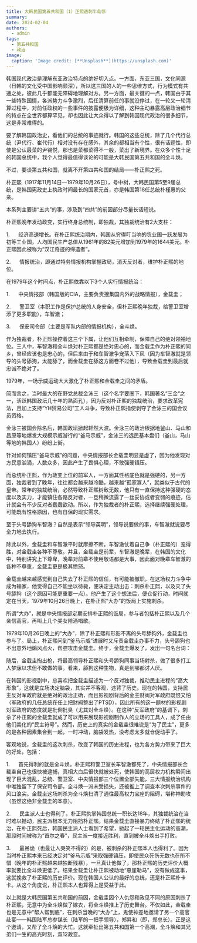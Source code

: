 ```yaml
---
title: 大韩民国第五共和国（1）正熙遇刺半岛惊
summary: 
date: 2024-02-04
authors:
  - admin
tags:
  - 第五共和国
  - 政治
image:
  caption: 'Image credit: [**Unsplash**](https://unsplash.com)'
---
```


韩国现代政治是理解东亚政治特点的绝好切入点。一方面，东亚三国，文化同源（日韩的文化受中国影响颇深），所以这三国的人的一些思维方式，行为模式有共通之处，彼此几乎都能无障碍地理解对方。另一方面，最关键的一点，韩国由于其一些特殊国情，各派势力斗争激烈，后任清算前任的事就没停过，在一轮又一轮清算过程中，对前任政权的一些事件的披露便极为详细，这种主动暴露高层政治细节的特点在全世界都算罕见，却也因此让大众得以了解到韩国现代政治的很多细节，这是非常难得的。

要了解韩国政治史，看他们的总统的事迹就行。韩国的这些总统，除了几个代行总统（尹代行、崔代行）相对没有存在感外，其余的都相当有个性，很有话题性，即使是公认最菜的尹锡悦，那也是菜都菜得不一般，菜出了新境界。在众多个性十足的韩国总统中，我个人觉得最值得谈论的可能是大韩民国第五共和国的全斗焕。

不过，要谈第五共和国，就离不开第四共和国的结局——朴正熙之死。

朴正熙（1917年11月14日—1979年10月26日），号中树，大韩民国第5至9届总统，是韩国宪政史上执政时间最长的国家元首，亦是韩国第18任总统朴槿惠的父亲。

本系列主要讲“五共”的事，涉及到“四共”的前因部分尽量长话短说。

朴正熙晚年发动政变，实行终身总统制，即独裁，其独裁统治有2大支柱：

1.      经济高速增长。在朴正熙统治期内，韩国从穷得叮当响的农业国一跃发展为初等工业国，人均国民生产总值从1961年的82美元增加到1979年的1644美元。朴正熙因此被称为“汉江奇迹的缔造者”。

2.      情报统治，即通过特务情报机构掌握政局，消灭反对者，维护朴正熙的地位。

在1979年这个时间点，朴正熙依靠以下3个人实行情报统治：

1.      中央情报部（韩国版的CIA，主要负责搜集国内外的战略情报），金载圭；

2.      警卫室（本职工作是保护总统的人身安全，但朴正熙晚年独裁，给警卫室增添了更多职能），车智澈；

3.      保安司令部（主要是军队内部的情报机构），全斗焕。

作为独裁者，朴正熙操控着这三个下属，让他们互相牵制，保障自己的绝对领袖地位。三人中，车智澈和全斗焕对朴正熙都是绝对忠心的，而金载圭作为朴正熙的同乡，曾经应该也是忠心的，但后来由于和车智澈争宠落入下风（因为车智澈就是领导的头号舔狗，太能舔了，而金载圭在舔这方面卷不过他），导致金载圭到最后就忠诚不绝对了。

1979年，一场示威运动大大激化了朴正熙和金载圭之间的矛盾。

简而言之，当时最大的在野党总裁金泳三（这个名字要圈下，韩国著名“三金“之一，活跃韩国政坛几十年的熟面孔），因为反对朴正熙的独裁统治，要求改革宪法，且加上支持“YH贸易公司”工人斗争，导致朴正熙指使剥夺了金泳三的国会议员资格。

金泳三被国会除名后，韩国政坛掀起轩然大波。金泳三的政治根据地釜山、马山和昌原等地爆发大规模示威游行的“釜马示威”，金泳三的选民基本盘们（釜山，马山等地的韩国人）纷纷上街。

针对如何镇压“釜马示威”的问题，中央情报部长金载圭明显是虚了，因为他发现对方民意汹涌，人数众多，因此产生了畏惧心理，不敢强硬镇压。

而总统朴正熙，作为政变上位的前军人，一方面其性格底色就是强硬的，另一方面，独裁者到了晚年，往往都会越来越冷酷，越来越“孤家寡人”，就类似于古代的皇帝。常年的独裁统治，必然导致朴正熙树敌无数，他只有一直保持这种强硬的态度以及实力，才能镇住各路反对者，一旦稍微流露了一丝妥协或者变弱的痕迹，估计就会有不少反对者蠢蠢欲动。所以，作为独裁者的朴正熙，选择继续强硬处理，可能既有性格原因，也有自保的现实需求。

至于头号舔狗车智澈？自然是表示“领导英明”，领导说要做的事，车智澈就说要尽全力地去执行。

除此以外，金载圭和车智澈平时就摩擦不断。车智澈仗着自己争（朴正熙的）宠得胜，对金载圭各种不尊敬。并且，金载圭是前辈，车智澈是晚辈，在韩国的文化中，特别讲究上下尊卑，晚辈对前辈不使用敬语都是大事，因此面对晚辈车智澈的各种不尊重，金载圭更是极其愤怒。

金载圭越来越感觉到自己失去了朴正熙的信任，有可能被撤职，在这场权力斗争中成为输家，他觉得自己不能坐以待毙，便决定主动出击：刺杀朴正熙，以及灭了头号舔狗（这个原因可能更重要一点）。他产生了这个想法后，便仓促行动，时间就定在当天，1979年10月26日晚上，在朴正熙“大办”的饭局上实施刺杀。

所谓“大办”，就是中央情报部定期安排朴正熙的饭局，参与者包括朴正熙以及几个亲信高官，再叫上几个美女陪酒唱歌。

1979年10月26日晚上的“大办”，除了朴正熙和形影不离的头号舔狗外，金载圭也参与了。局上，朴正熙问到“釜马示威”进展时又斥责金载圭办事不力，头号舔狗也不出意外地煽风点火，帮腔攻击金载圭。终于，金载圭爆发了，发出一句名台词：

随后，金载圭掏出枪，将最高领导朴正熙和头号舔狗同事当场射杀，做了很多打工人梦寐以求但不敢做的事。看来，舔狗这种生物，真是到哪都讨人厌。

在韩国的影视剧中，总喜欢把金载圭描述为一个反对独裁，推动民主进程的“高大形象”，这就是立场决定脑袋，其实并不客观，违背了历史。现在的韩国，支持民主反对军政府就是绝对的政治正确，而且影视剧背后的金主财阀对军政府既恨又怕（军政府的几任总统在任上把财阀整出了PTSD），因此所有的这一题材的影视剧对军政府的态度就是批倒批臭（尤其对全斗焕）。在这种“反军政府”的基调下，刺杀了朴正熙的金载圭就成了可以用来展现影视剧制作人的立场的工具人，成了任由他们美化的“民主符号”。然而，历史上的真实的金载圭很难说是“为了民主”，更多的是各种因素集合到一起，一时冲动，脑袋发热，没考虑太多就仓促动手了。

客观地说，金载圭的这次刺杀，改变了韩国的历史进程，也为各方势力带来了巨大的好处，包括：

1.      首先得利的就是全斗焕。朴正熙和警卫室长车智澈都死了，中央情报部长金载圭自己也很快被逮捕，真相大白后很快就被处死，使韩国的高层权力机构瞬间出现了巨大混乱，总统、警卫室、中央情报部三个位置全部失能，三大情报统治机构中唯独留下了保安司令部，全斗焕一派未受损失，还被推上了调查本次刺杀事件的风口浪尖。金载圭这场刺杀为全斗焕扫清了通往最高权力宝座的阻碍，堪称神助攻（虽然这绝非金载圭的本意）。

2.      民主派人士也得利了。朴正熙执掌韩国总统一职长达18年，其独裁统治在当时难以撼动，民主派根本无力阻挡朴正熙。结果金载圭直接暴力终结了朴正熙的统治，在朴正熙死后，韩国民主派人士看到了希望，掀起了一轮民主化运动的高潮，那段时间被称为“首尔之春”，民主派一度接近胜利，直到被全斗焕出手打败。

3.      最吊诡（也最让人哭笑不得的）的是，被刺杀的朴正熙本人也得利了。因为当时朴正熙本来已经决定对“釜马示威”采取强硬镇压，即使民众死伤无数也在所不惜（晚年的朴正熙越来越独断残暴），一旦真让他做了，那朴正熙的历史评价大概率就要比全斗焕更低了。结果金载圭让朴正熙被动地“悬崖勒马”，没有做成这事，这就挽救了朴正熙的历史评价。现在韩国人公认的最好的总统，还是朴正熙朴卡卡。从这个角度说，朴正熙本人也算得上是受益于此。

以上就是大韩民国第五共和国的前因，金载圭因个人仇怨和政见不同的原因刺杀了朴正熙，无意中为全斗焕做了嫁衣，将全斗焕推上了历史舞台。不仅如此，金载圭也是无意中“帮人帮到底”，在刺杀当晚的“大办”上，鬼使神差地邀请了另一个高官赴宴——韩国陆军总参谋长（陆军的一把手领导），郑昇和（即，郑总长）。正是这个邀请，又帮了全斗焕的大忙。这就牵扯出第五共和国第一个高潮，全斗焕和其兄弟们一生的高光时刻，双12政变。

